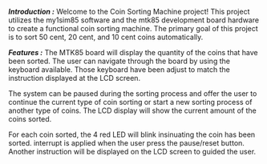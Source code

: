 **_Introduction :_** 
Welcome to the Coin Sorting Machine project! This project utilizes the my1sim85 
software and the mtk85 development board hardware to create a functional coin sorting 
machine. The primary goal of this project is to sort 50 cent, 20 cent, and 10 cent coins automatically.


**_Features :_** 
The MTK85 board will display the quantity of the coins that have been sorted.
The user can navigate through the board by using the keyboard available. Those keyboard have been adjust to match the instruction displayed at the LCD screen.

The system can be paused during the sorting process and offer the user to continue the current type of coin sorting or start a new sorting process of another type of coins. The LCD display will show the current amount of the coins sorted.

For each coin sorted, the 4 red LED will blink insinuating the coin has been sorted.
interrupt is applied when the user press the pause/reset button. Another instruction 
will be displayed on the LCD screen to guided the user.
